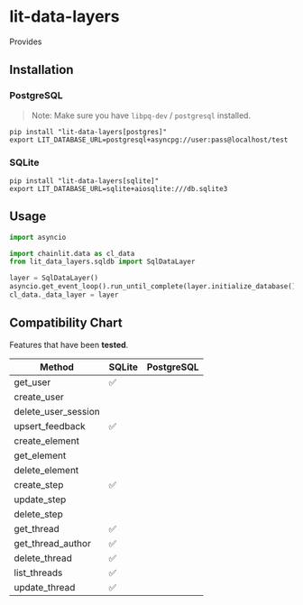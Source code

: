 # lit-data-layers

Provides 

## Installation

### PostgreSQL
> Note: Make sure you have `libpq-dev` / `postgresql` installed.
```shell
pip install "lit-data-layers[postgres]"
export LIT_DATABASE_URL=postgresql+asyncpg://user:pass@localhost/test
```

### SQLite
```shell
pip install "lit-data-layers[sqlite]"
export LIT_DATABASE_URL=sqlite+aiosqlite:///db.sqlite3
```

## Usage

```python
import asyncio

import chainlit.data as cl_data
from lit_data_layers.sqldb import SqlDataLayer

layer = SqlDataLayer()
asyncio.get_event_loop().run_until_complete(layer.initialize_database())
cl_data._data_layer = layer
```

## Compatibility Chart

Features that have been **tested**.

| Method              	 | SQLite 	 | PostgreSQL 	 |
|-----------------------|----------|--------------|
| get_user            	 | ✅	       | 	            |
| create_user         	 | 	        | 	            |
| delete_user_session 	 | 	        | 	            |
| upsert_feedback     	 | ✅	       | 	            |
| create_element      	 | 	        | 	            |
| get_element         	 | 	        | 	            |
| delete_element      	 | 	        | 	            |
| create_step         	 | ✅      	 | 	            |
| update_step         	 | 	        | 	            |
| delete_step         	 | 	        | 	            |
| get_thread          	 | ✅      	 | 	            |
| get_thread_author   	 | ✅	       | 	            |
| delete_thread       	 | ✅	       | 	            |
| list_threads        	 | ✅	       | 	            |
| update_thread       	 | ✅	       | 	            |